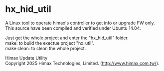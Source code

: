 # hx_hid_util  
A Linux tool to operate himax's controller to get info or upgrade FW only.  
This source have been compiled and verified under Ubuntu 14.04.  
  
Just get the whole project and enter the "hx_hid_util" folder.  
  make: to build the exectue project "hx_util".  
  make clean: to clean the whole project.  
  
Himax Update Utility  
Copyright 2025 Himax Technologies, Limited. (http://www.himax.com.tw/).
